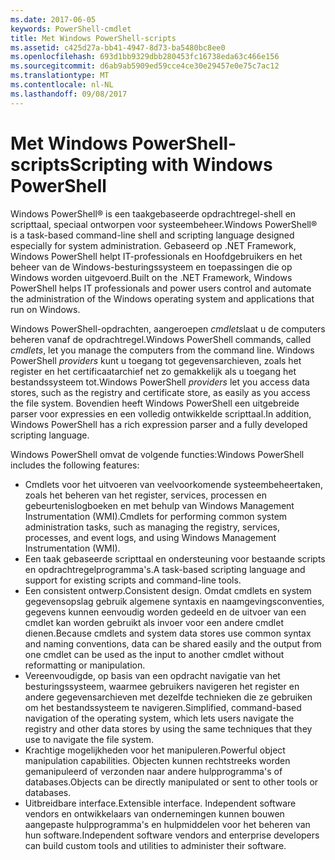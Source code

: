 ```yaml
---
ms.date: 2017-06-05
keywords: PowerShell-cmdlet
title: Met Windows PowerShell-scripts
ms.assetid: c425d27a-bb41-4947-8d73-ba5480bc8ee0
ms.openlocfilehash: 693d1bb9329dbb280453fc16738eda63c466e156
ms.sourcegitcommit: d6ab9ab5909ed59cce4ce30e29457e0e75c7ac12
ms.translationtype: MT
ms.contentlocale: nl-NL
ms.lasthandoff: 09/08/2017
---
```

# <a name="scripting-with-windows-powershell"></a><span data-ttu-id="52de2-103">Met Windows PowerShell-scripts</span><span class="sxs-lookup"><span data-stu-id="52de2-103">Scripting with Windows PowerShell</span></span>

<span data-ttu-id="52de2-104">Windows PowerShell® is een taakgebaseerde opdrachtregel-shell en scripttaal, speciaal ontworpen voor systeembeheer.</span><span class="sxs-lookup"><span data-stu-id="52de2-104">Windows PowerShell® is a task-based command-line shell and scripting language designed especially for system administration.</span></span> <span data-ttu-id="52de2-105">Gebaseerd op .NET Framework, Windows PowerShell helpt IT-professionals en Hoofdgebruikers en het beheer van de Windows-besturingssysteem en toepassingen die op Windows worden uitgevoerd.</span><span class="sxs-lookup"><span data-stu-id="52de2-105">Built on the .NET Framework, Windows PowerShell helps IT professionals and power users control and automate the administration of the Windows operating system and applications that run on Windows.</span></span>

<span data-ttu-id="52de2-106">Windows PowerShell-opdrachten, aangeroepen *cmdlets*laat u de computers beheren vanaf de opdrachtregel.</span><span class="sxs-lookup"><span data-stu-id="52de2-106">Windows PowerShell commands, called *cmdlets*, let you manage the computers from the command line.</span></span> <span data-ttu-id="52de2-107">Windows PowerShell *providers* kunt u toegang tot gegevensarchieven, zoals het register en het certificaatarchief net zo gemakkelijk als u toegang het bestandssysteem tot.</span><span class="sxs-lookup"><span data-stu-id="52de2-107">Windows PowerShell *providers* let you access data stores, such as the registry and certificate store, as easily as you access the file system.</span></span> <span data-ttu-id="52de2-108">Bovendien heeft Windows PowerShell een uitgebreide parser voor expressies en een volledig ontwikkelde scripttaal.</span><span class="sxs-lookup"><span data-stu-id="52de2-108">In addition, Windows PowerShell has a rich expression parser and a fully developed scripting language.</span></span>

<span data-ttu-id="52de2-109">Windows PowerShell omvat de volgende functies:</span><span class="sxs-lookup"><span data-stu-id="52de2-109">Windows PowerShell includes the following features:</span></span>

- <span data-ttu-id="52de2-110">Cmdlets voor het uitvoeren van veelvoorkomende systeembeheertaken, zoals het beheren van het register, services, processen en gebeurtenislogboeken en met behulp van Windows Management Instrumentation (WMI).</span><span class="sxs-lookup"><span data-stu-id="52de2-110">Cmdlets for performing common system administration tasks, such as managing the registry, services, processes, and event logs, and using Windows Management Instrumentation (WMI).</span></span>
- <span data-ttu-id="52de2-111">Een taak gebaseerde scripttaal en ondersteuning voor bestaande scripts en opdrachtregelprogramma's.</span><span class="sxs-lookup"><span data-stu-id="52de2-111">A task-based scripting language and support for existing scripts and command-line tools.</span></span>
- <span data-ttu-id="52de2-112">Een consistent ontwerp.</span><span class="sxs-lookup"><span data-stu-id="52de2-112">Consistent design.</span></span> <span data-ttu-id="52de2-113">Omdat cmdlets en system gegevensopslag gebruik algemene syntaxis en naamgevingsconventies, gegevens kunnen eenvoudig worden gedeeld en de uitvoer van een cmdlet kan worden gebruikt als invoer voor een andere cmdlet dienen.</span><span class="sxs-lookup"><span data-stu-id="52de2-113">Because cmdlets and system data stores use common syntax and naming conventions, data can be shared easily and the output from one cmdlet can be used as the input to another cmdlet without reformatting or manipulation.</span></span>
- <span data-ttu-id="52de2-114">Vereenvoudigde, op basis van een opdracht navigatie van het besturingssysteem, waarmee gebruikers navigeren het register en andere gegevensarchieven met dezelfde technieken die ze gebruiken om het bestandssysteem te navigeren.</span><span class="sxs-lookup"><span data-stu-id="52de2-114">Simplified, command-based navigation of the operating system, which lets users navigate the registry and other data stores by using the same techniques that they use to navigate the file system.</span></span>
- <span data-ttu-id="52de2-115">Krachtige mogelijkheden voor het manipuleren.</span><span class="sxs-lookup"><span data-stu-id="52de2-115">Powerful object manipulation capabilities.</span></span> <span data-ttu-id="52de2-116">Objecten kunnen rechtstreeks worden gemanipuleerd of verzonden naar andere hulpprogramma's of databases.</span><span class="sxs-lookup"><span data-stu-id="52de2-116">Objects can be directly manipulated or sent to other tools or databases.</span></span>
- <span data-ttu-id="52de2-117">Uitbreidbare interface.</span><span class="sxs-lookup"><span data-stu-id="52de2-117">Extensible interface.</span></span> <span data-ttu-id="52de2-118">Independent software vendors en ontwikkelaars van ondernemingen kunnen bouwen aangepaste hulpprogramma's en hulpmiddelen voor het beheren van hun software.</span><span class="sxs-lookup"><span data-stu-id="52de2-118">Independent software vendors and enterprise developers can build custom tools and utilities to administer their software.</span></span>

